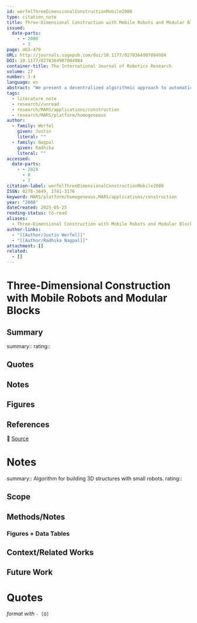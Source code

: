 ```yaml
---
id: werfelThreeDimensionalConstructionMobile2008
type: citation_note
title: Three-Dimensional Construction with Mobile Robots and Modular Blocks
issued:
  date-parts:
    - - 2008
      - 3
page: 463-479
URL: http://journals.sagepub.com/doi/10.1177/0278364907084984
DOI: 10.1177/0278364907084984
container-title: The International Journal of Robotics Research
volume: 27
number: 3-4
language: en
abstract: "We present a decentralized algorithmic approach to automatically building user-specified three-dimensional structures from modular units. Our bipartite system comprises passive units (blocks), responsible for embodying the structure and determining where further units can legally be attached, and active units (robots), responsible for transporting passive units. The algorithmic issues are correspondingly decomposed into two parts: (1) deciding where passive units may be attached; and (2) getting them to those locations. For the first part, we give simple, scalable rules for attachment and prove that they will reliably lead to the construction of any desired structure from a large class of three-dimensional shapes. For the second part, we compare three approaches: random movement, systematic search and gradient-following; each approach is successively faster but requires more communication overhead and/or unit capabilities. The system we describe enables guaranteed construction of desired structures using very simple agent algorithms, taking a high-level specification as the only required input. The topic of collective construction is related to the problems of programmed self-assembly and self-reconfiguration in modular robots, and the rules governing block attachment presented here may be usefully applied to such systems."
tags:
  - literature_note
  - research//unread
  - research/MARS/applications/construction
  - research/MARS/platform/homogeneous
author:
  - family: Werfel
    given: Justin
    literal: ""
  - family: Nagpal
    given: Radhika
    literal: ""
accessed:
  date-parts:
    - - 2024
      - 8
      - 7
citation-label: werfelThreeDimensionalConstructionMobile2008
ISSN: 0278-3649, 1741-3176
keyword: MARS/platform/homogeneous,MARS/applications/construction
year: "2008"
dateCreated: 2025-05-25
reading-status: to-read
aliases:
  - Three-Dimensional Construction with Mobile Robots and Modular Blocks
author-links:
  - "[[Author/Justin Werfel]]"
  - "[[Author/Radhika Nagpal]]"
attachment: []
related:
  - []
---
```


# Three-Dimensional Construction with Mobile Robots and Modular Blocks

## Summary
summary::
rating::

## Quotes

## Notes

## Figures

## References

🔗 [Source](http://journals.sagepub.com/doi/10.1177/0278364907084984)

# Notes 
summary:: Algorithm for building 3D structures with small robots. 
rating:: 

## Scope
## Methods/Notes
### Figures + Data Tables

## Context/Related Works
## Future Work


# Quotes
 *format with* `- [Q]`
